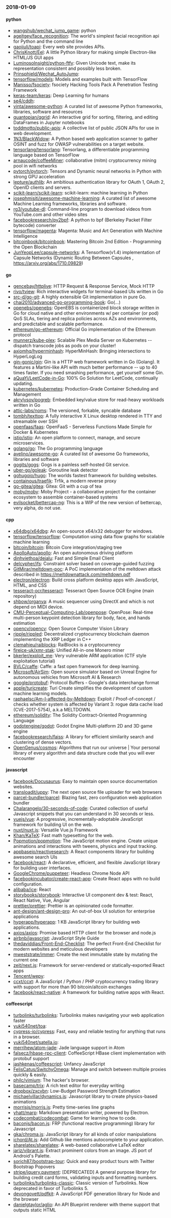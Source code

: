 ### 2018-01-09

#### python
* [wangshub/wechat_jump_game](https://github.com/wangshub/wechat_jump_game): python 
* [ageitgey/face_recognition](https://github.com/ageitgey/face_recognition): The world's simplest facial recognition api for Python and the command line
* [gaojiuli/toapi](https://github.com/gaojiuli/toapi): Every web site provides APIs.
* [ChrisKnott/Eel](https://github.com/ChrisKnott/Eel): A little Python library for making simple Electron-like HTML/JS GUI apps
* [LuminosoInsight/python-ftfy](https://github.com/LuminosoInsight/python-ftfy): Given Unicode text, make its representation consistent and possibly less broken.
* [Prinsphield/Wechat_AutoJump](https://github.com/Prinsphield/Wechat_AutoJump): 
* [tensorflow/models](https://github.com/tensorflow/models): Models and examples built with TensorFlow
* [Manisso/fsociety](https://github.com/Manisso/fsociety): fsociety Hacking Tools Pack  A Penetration Testing Framework
* [keras-team/keras](https://github.com/keras-team/keras): Deep Learning for humans
* [se4/cddh](https://github.com/se4/cddh): 
* [vinta/awesome-python](https://github.com/vinta/awesome-python): A curated list of awesome Python frameworks, libraries, software and resources
* [quantopian/qgrid](https://github.com/quantopian/qgrid): An interactive grid for sorting, filtering, and editing DataFrames in Jupyter notebooks
* [toddmotto/public-apis](https://github.com/toddmotto/public-apis): A collective list of public JSON APIs for use in web development.
* [1N3/BlackWidow](https://github.com/1N3/BlackWidow): A Python based web application scanner to gather OSINT and fuzz for OWASP vulnerabilities on a target website.
* [tensorlang/tensorlang](https://github.com/tensorlang/tensorlang): Tensorlang, a differentiable programming language based on TensorFlow
* [arnaucode/coffeeMiner](https://github.com/arnaucode/coffeeMiner): collaborative (mitm) cryptocurrency mining pool in wifi networks
* [pytorch/pytorch](https://github.com/pytorch/pytorch): Tensors and Dynamic neural networks in Python with strong GPU acceleration
* [lepture/authlib](https://github.com/lepture/authlib): An ambitious authentication library for OAuth 1, OAuth 2, OpenID clients and servers.
* [scikit-learn/scikit-learn](https://github.com/scikit-learn/scikit-learn): scikit-learn: machine learning in Python
* [josephmisiti/awesome-machine-learning](https://github.com/josephmisiti/awesome-machine-learning): A curated list of awesome Machine Learning frameworks, libraries and software.
* [rg3/youtube-dl](https://github.com/rg3/youtube-dl): Command-line program to download videos from YouTube.com and other video sites
* [facebookresearch/py2bpf](https://github.com/facebookresearch/py2bpf): A python to bpf (Berkeley Packet Filter bytecode) converter
* [tensorflow/magenta](https://github.com/tensorflow/magenta): Magenta: Music and Art Generation with Machine Intelligence
* [bitcoinbook/bitcoinbook](https://github.com/bitcoinbook/bitcoinbook): Mastering Bitcoin 2nd Edition - Programming the Open Blockchain
* [JunYeopLee/capsule-networks](https://github.com/JunYeopLee/capsule-networks): A Tensorflow(v1.4) implementation of Capsule Networks (Dynamic Routing Between Capsules , https://arxiv.org/abs/1710.09829)

#### go
* [gencebay/httplive](https://github.com/gencebay/httplive): HTTP Request & Response Service, Mock HTTP
* [rivo/tview](https://github.com/rivo/tview): Rich interactive widgets for terminal-based UIs written in Go
* [src-d/go-git](https://github.com/src-d/go-git): A highly extensible Git implementation in pure Go.
* [chai2010/advanced-go-programming-book](https://github.com/chai2010/advanced-go-programming-book):  Go(...)
* [openebs/openebs](https://github.com/openebs/openebs): OpenEBS is containerized block storage written in Go for cloud native and other environments w/ per container (or pod) QoS SLAs, tiering and replica policies across AZs and environments, and predictable and scalable performance.
* [ethereum/go-ethereum](https://github.com/ethereum/go-ethereum): Official Go implementation of the Ethereum protocol
* [munnerz/kube-plex](https://github.com/munnerz/kube-plex): Scalable Plex Media Server on Kubernetes -- dispatch transcode jobs as pods on your cluster!
* [axiomhq/hyperminhash](https://github.com/axiomhq/hyperminhash): HyperMinHash: Bringing intersections to HyperLogLog
* [gin-gonic/gin](https://github.com/gin-gonic/gin): Gin is a HTTP web framework written in Go (Golang). It features a Martini-like API with much better performance -- up to 40 times faster. If you need smashing performance, get yourself some Gin.
* [aQuaYi/LeetCode-in-Go](https://github.com/aQuaYi/LeetCode-in-Go):  100% Go Solution for LeetCode, continually updating.
* [kubernetes/kubernetes](https://github.com/kubernetes/kubernetes): Production-Grade Container Scheduling and Management
* [akrylysov/pogreb](https://github.com/akrylysov/pogreb): Embedded key/value store for read-heavy workloads written in Go
* [attic-labs/noms](https://github.com/attic-labs/noms): The versioned, forkable, syncable database
* [tombh/texttop](https://github.com/tombh/texttop): A fully interactive X Linux desktop rendered in TTY and streamable over SSH
* [openfaas/faas](https://github.com/openfaas/faas): OpenFaaS - Serverless Functions Made Simple for Docker & Kubernetes
* [istio/istio](https://github.com/istio/istio): An open platform to connect, manage, and secure microservices.
* [golang/go](https://github.com/golang/go): The Go programming language
* [avelino/awesome-go](https://github.com/avelino/awesome-go): A curated list of awesome Go frameworks, libraries and software
* [gogits/gogs](https://github.com/gogits/gogs): Gogs is a painless self-hosted Git service.
* [uber-go/goleak](https://github.com/uber-go/goleak): Goroutine leak detector
* [gohugoio/hugo](https://github.com/gohugoio/hugo): The worlds fastest framework for building websites.
* [containous/traefik](https://github.com/containous/traefik): Trfik, a modern reverse proxy
* [go-gitea/gitea](https://github.com/go-gitea/gitea): Gitea: Git with a cup of tea
* [moby/moby](https://github.com/moby/moby): Moby Project - a collaborative project for the container ecosystem to assemble container-based systems
* [evilsocket/bettercap-ng](https://github.com/evilsocket/bettercap-ng): This is a WIP of the new version of bettercap, very alpha, do not use.

#### cpp
* [x64dbg/x64dbg](https://github.com/x64dbg/x64dbg): An open-source x64/x32 debugger for windows.
* [tensorflow/tensorflow](https://github.com/tensorflow/tensorflow): Computation using data flow graphs for scalable machine learning
* [bitcoin/bitcoin](https://github.com/bitcoin/bitcoin): Bitcoin Core integration/staging tree
* [ApolloAuto/apollo](https://github.com/ApolloAuto/apollo): An open autonomous driving platform
* [dinhviethoa/dejalu](https://github.com/dinhviethoa/dejalu): Fast and Simple Email Client
* [delcypher/jfs](https://github.com/delcypher/jfs): Constraint solver based on coverage-guided fuzzing
* [GitMirar/meltdown-poc](https://github.com/GitMirar/meltdown-poc): A PoC implementation of the meltdown attack described in https://meltdownattack.com/meltdown.pdf
* [electron/electron](https://github.com/electron/electron): Build cross platform desktop apps with JavaScript, HTML, and CSS
* [tesseract-ocr/tesseract](https://github.com/tesseract-ocr/tesseract): Tesseract Open Source OCR Engine (main repository)
* [shbow/organya](https://github.com/shbow/organya): A music sequencer using DirectX and which is not depend on MIDI device.
* [CMU-Perceptual-Computing-Lab/openpose](https://github.com/CMU-Perceptual-Computing-Lab/openpose): OpenPose: Real-time multi-person keypoint detection library for body, face, and hands estimation
* [opencv/opencv](https://github.com/opencv/opencv): Open Source Computer Vision Library
* [ripple/rippled](https://github.com/ripple/rippled): Decentralized cryptocurrency blockchain daemon implementing the XRP Ledger in C++
* [clemahieu/raiblocks](https://github.com/clemahieu/raiblocks): RaiBlocks is a cryptocurrency
* [fireice-uk/xmr-stak](https://github.com/fireice-uk/xmr-stak): Unified All-in-one Monero miner
* [bkerler/exploit_me](https://github.com/bkerler/exploit_me): Very vulnerable ARM application (CTF style exploitation tutorial)
* [BVLC/caffe](https://github.com/BVLC/caffe): Caffe: a fast open framework for deep learning.
* [Microsoft/AirSim](https://github.com/Microsoft/AirSim): Open source simulator based on Unreal Engine for autonomous vehicles from Microsoft AI & Research
* [google/protobuf](https://github.com/google/protobuf): Protocol Buffers - Google's data interchange format
* [apple/turicreate](https://github.com/apple/turicreate): Turi Create simplifies the development of custom machine learning models.
* [raphaelsc/Am-I-affected-by-Meltdown](https://github.com/raphaelsc/Am-I-affected-by-Meltdown): Exploit / Proof-of-concept / checks whether system is affected by Variant 3: rogue data cache load (CVE-2017-5754), a.k.a MELTDOWN.
* [ethereum/solidity](https://github.com/ethereum/solidity): The Solidity Contract-Oriented Programming Language
* [godotengine/godot](https://github.com/godotengine/godot): Godot Engine  Multi-platform 2D and 3D game engine
* [facebookresearch/faiss](https://github.com/facebookresearch/faiss): A library for efficient similarity search and clustering of dense vectors.
* [OpenGenus/cosmos](https://github.com/OpenGenus/cosmos): Algorithms that run our universe | Your personal library of every algorithm and data structure code that you will ever encounter

#### javascript
* [facebook/Docusaurus](https://github.com/facebook/Docusaurus): Easy to maintain open source documentation websites.
* [transloadit/uppy](https://github.com/transloadit/uppy): The next open source file uploader for web browsers 
* [parcel-bundler/parcel](https://github.com/parcel-bundler/parcel):  Blazing fast, zero configuration web application bundler
* [Chalarangelo/30-seconds-of-code](https://github.com/Chalarangelo/30-seconds-of-code): Curated collection of useful Javascript snippets that you can understand in 30 seconds or less.
* [vuejs/vue](https://github.com/vuejs/vue):  A progressive, incrementally-adoptable JavaScript framework for building UI on the web.
* [nuxt/nuxt.js](https://github.com/nuxt/nuxt.js): Versatile Vue.js Framework
* [Khan/KaTeX](https://github.com/Khan/KaTeX): Fast math typesetting for the web.
* [Popmotion/popmotion](https://github.com/Popmotion/popmotion): The JavaScript motion engine. Create unique animations and interactions with tweens, physics and input tracking.
* [appbaseio/reactivesearch](https://github.com/appbaseio/reactivesearch): A React components library for building awesome  search UIs
* [facebook/react](https://github.com/facebook/react): A declarative, efficient, and flexible JavaScript library for building user interfaces.
* [GoogleChrome/puppeteer](https://github.com/GoogleChrome/puppeteer): Headless Chrome Node API
* [facebookincubator/create-react-app](https://github.com/facebookincubator/create-react-app): Create React apps with no build configuration.
* [alibaba/ice](https://github.com/alibaba/ice):  React 
* [storybooks/storybook](https://github.com/storybooks/storybook): Interactive UI component dev & test: React, React Native, Vue, Angular
* [prettier/prettier](https://github.com/prettier/prettier): Prettier is an opinionated code formatter.
* [ant-design/ant-design-pro](https://github.com/ant-design/ant-design-pro):  An out-of-box UI solution for enterprise applications
* [hyperapp/hyperapp](https://github.com/hyperapp/hyperapp): 1 KB JavaScript library for building web applications.
* [axios/axios](https://github.com/axios/axios): Promise based HTTP client for the browser and node.js
* [airbnb/javascript](https://github.com/airbnb/javascript): JavaScript Style Guide
* [thedaviddias/Front-End-Checklist](https://github.com/thedaviddias/Front-End-Checklist):  The perfect Front-End Checklist for modern websites and meticulous developers
* [mweststrate/immer](https://github.com/mweststrate/immer): Create the next immutable state by mutating the current one
* [zeit/next.js](https://github.com/zeit/next.js): Framework for server-rendered or statically-exported React apps
* [Tencent/wepy](https://github.com/Tencent/wepy): 
* [ccxt/ccxt](https://github.com/ccxt/ccxt): A JavaScript / Python / PHP cryptocurrency trading library with support for more than 90 bitcoin/altcoin exchanges
* [facebook/react-native](https://github.com/facebook/react-native): A framework for building native apps with React.

#### coffeescript
* [turbolinks/turbolinks](https://github.com/turbolinks/turbolinks): Turbolinks makes navigating your web application faster
* [yuki540net/toa](https://github.com/yuki540net/toa): 
* [cypress-io/cypress](https://github.com/cypress-io/cypress): Fast, easy and reliable testing for anything that runs in a browser.
* [yuki540net/satella.io](https://github.com/yuki540net/satella.io): 
* [merrihew/atom-jade](https://github.com/merrihew/atom-jade): Jade language support in Atom
* [falsecz/hbase-rpc-client](https://github.com/falsecz/hbase-rpc-client): CoffeeScript HBase client implementation with protobuf support
* [jashkenas/coffeescript](https://github.com/jashkenas/coffeescript): Unfancy JavaScript
* [FelisCatus/SwitchyOmega](https://github.com/FelisCatus/SwitchyOmega): Manage and switch between multiple proxies quickly & easily.
* [philc/vimium](https://github.com/philc/vimium): The hacker's browser.
* [basecamp/trix](https://github.com/basecamp/trix): A rich text editor for everyday writing
* [dropbox/zxcvbn](https://github.com/dropbox/zxcvbn): Low-Budget Password Strength Estimation
* [michaelvillar/dynamics.js](https://github.com/michaelvillar/dynamics.js): Javascript library to create physics-based animations
* [morrisjs/morris.js](https://github.com/morrisjs/morris.js): Pretty time-series line graphs
* [yhatt/marp](https://github.com/yhatt/marp): Markdown presentation writer, powered by Electron.
* [codecombat/codecombat](https://github.com/codecombat/codecombat): Game for learning how to code.
* [baconjs/bacon.js](https://github.com/baconjs/bacon.js): FRP (functional reactive programming) library for Javascript
* [gka/chroma.js](https://github.com/gka/chroma.js): JavaScript library for all kinds of color manipulations
* [ichord/At.js](https://github.com/ichord/At.js): Add Github like mentions autocomplete to your application.
* [sharelatex/sharelatex](https://github.com/sharelatex/sharelatex): A web-based collaborative LaTeX editor
* [jariz/vibrant.js](https://github.com/jariz/vibrant.js): Extract prominent colors from an image. JS port of Android's Palette.
* [sorich87/bootstrap-tour](https://github.com/sorich87/bootstrap-tour): Quick and easy product tours with Twitter Bootstrap Popovers
* [stripe/jquery.payment](https://github.com/stripe/jquery.payment): [DEPRECATED] A general purpose library for building credit card forms, validating inputs and formatting numbers.
* [turbolinks/turbolinks-classic](https://github.com/turbolinks/turbolinks-classic): Classic version of Turbolinks. Now deprecated in favor of Turbolinks 5.
* [devongovett/pdfkit](https://github.com/devongovett/pdfkit): A JavaScript PDF generation library for Node and the browser
* [danielgtaylor/aglio](https://github.com/danielgtaylor/aglio): An API Blueprint renderer with theme support that outputs static HTML
